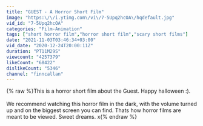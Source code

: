 ```yaml
---
title: "GUEST - A Horror Short Film"
image: "https:\/\/i.ytimg.com\/vi\/7-5Upq2hcOA\/hqdefault.jpg"
vid_id: "7-5Upq2hcOA"
categories: "Film-Animation"
tags: ["short horror film","horror short film","scary short films"]
date: "2021-11-03T03:46:34+03:00"
vid_date: "2020-12-24T20:00:11Z"
duration: "PT11M29S"
viewcount: "4257379"
likeCount: "68422"
dislikeCount: "5346"
channel: "finncallan"
---
```

{% raw %}This is a horror short film about the Guest. Happy halloween :).<br /><br />We recommend watching this horror film in the dark, with the volume turned up and on the biggest screen you can find. Thats how horror films are meant to be viewed. Sweet dreams. x{% endraw %}
